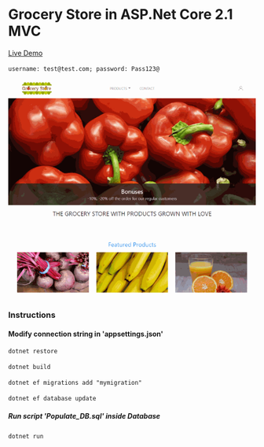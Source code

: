 # Grocery Store in ASP.Net Core 2.1 MVC

[Live Demo](https://wbinkowski.site/gs/)

`username: test@test.com; password: Pass123@`

![Grocery Store](preview/preview.gif)

### Instructions

#### Modify connection string in 'appsettings.json'

```
dotnet restore

dotnet build

dotnet ef migrations add "mymigration"

dotnet ef database update
```

##### Run script 'Populate_DB.sql' inside Database

`dotnet run`
